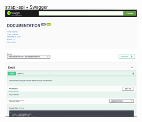  strapi-api + Swagger
<img src="https://raw.githubusercontent.com/raphaom35/strapi_api-Swagger/master/swagger.PNG" width="430" height="350" align="left"/> 

